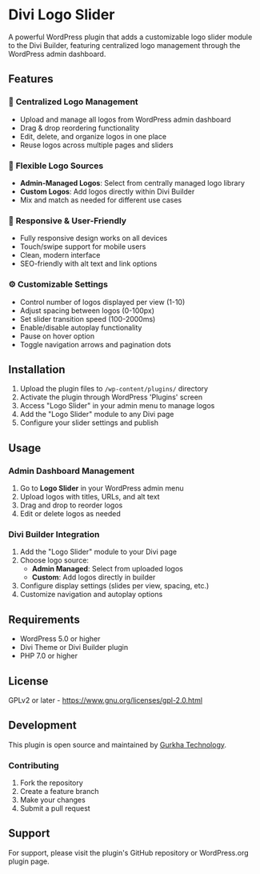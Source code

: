 # Divi Logo Slider

A powerful WordPress plugin that adds a customizable logo slider module to the Divi Builder, featuring centralized logo management through the WordPress admin dashboard.

## Features

### 🎯 **Centralized Logo Management**
- Upload and manage all logos from WordPress admin dashboard
- Drag & drop reordering functionality  
- Edit, delete, and organize logos in one place
- Reuse logos across multiple pages and sliders

### 🔧 **Flexible Logo Sources**
- **Admin-Managed Logos**: Select from centrally managed logo library
- **Custom Logos**: Add logos directly within Divi Builder
- Mix and match as needed for different use cases

### 📱 **Responsive & User-Friendly**
- Fully responsive design works on all devices
- Touch/swipe support for mobile users
- Clean, modern interface
- SEO-friendly with alt text and link options

### ⚙️ **Customizable Settings**
- Control number of logos displayed per view (1-10)
- Adjust spacing between logos (0-100px)
- Set slider transition speed (100-2000ms)  
- Enable/disable autoplay functionality
- Pause on hover option
- Toggle navigation arrows and pagination dots

## Installation

1. Upload the plugin files to `/wp-content/plugins/` directory
2. Activate the plugin through WordPress 'Plugins' screen
3. Access "Logo Slider" in your admin menu to manage logos
4. Add the "Logo Slider" module to any Divi page
5. Configure your slider settings and publish

## Usage

### Admin Dashboard Management
1. Go to **Logo Slider** in your WordPress admin menu
2. Upload logos with titles, URLs, and alt text
3. Drag and drop to reorder logos
4. Edit or delete logos as needed

### Divi Builder Integration  
1. Add the "Logo Slider" module to your Divi page
2. Choose logo source:
   - **Admin Managed**: Select from uploaded logos
   - **Custom**: Add logos directly in builder
3. Configure display settings (slides per view, spacing, etc.)
4. Customize navigation and autoplay options

## Requirements

- WordPress 5.0 or higher
- Divi Theme or Divi Builder plugin
- PHP 7.0 or higher

## License

GPLv2 or later - https://www.gnu.org/licenses/gpl-2.0.html

## Development

This plugin is open source and maintained by [Gurkha Technology](https://github.com/Gurkha-Technology-Open-Source).

### Contributing
1. Fork the repository
2. Create a feature branch
3. Make your changes
4. Submit a pull request

## Support

For support, please visit the plugin's GitHub repository or WordPress.org plugin page.
